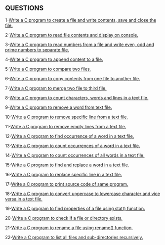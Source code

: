 
## QUESTIONS

1-[Write a C program to create a file and write contents, save and close the file.](https://codeforwin.org/2018/01/c-program-create-file-write-contents.html)

2-[Write a C program to read file contents and display on console.](https://codeforwin.org/2018/01/c-program-read-and-display-file-contents.html)

3-[Write a C program to read numbers from a file and write even, odd and prime numbers to separate file.](https://codeforwin.org/2018/01/c-program-write-even-odd-prime-numbers-separate-file.html)

4-[Write a C program to append content to a file.](https://codeforwin.org/2018/02/c-program-append-data-file.html)

5-[Write a C program to compare two files.](https://codeforwin.org/2018/02/c-program-compare-two-files.html)

6-[Write a C program to copy contents from one file to another file.](https://codeforwin.org/2018/02/c-program-to-copy-file.html)

7-[Write a C program to merge two file to third file.](https://codeforwin.org/2018/02/c-program-merge-two-files.html)

8-[Write a C program to count characters, words and lines in a text file.](https://codeforwin.org/2018/02/c-program-count-characters-words-lines-in-file.html)

9-[Write a C program to remove a word from text file.](https://codeforwin.org/2018/02/c-program-remove-word-from-file.html)

10-[Write a C program to remove specific line from a text file.](https://codeforwin.org/2018/02/c-program-remove-specific-line-from-file.html)

11-[Write a C program to remove empty lines from a text file.](https://codeforwin.org/2018/02/c-program-remove-empty-lines-from-file.html)

12-[Write a C program to find occurrence of a word in a text file.](https://codeforwin.org/2018/02/c-program-find-occurrence-of-a-word-in-file.html)

13-[Write a C program to count occurrences of a word in a text file.](https://codeforwin.org/2018/02/c-program-count-occurrences-of-a-word-in-file.html)

14-[Write a C program to count occurrences of all words in a text file.](https://codeforwin.org/2018/02/c-program-count-occurrences-of-all-words-a-file.html)

15-[Write a C program to find and replace a word in a text file.](https://codeforwin.org/2018/02/c-program-find-and-replace-a-word-in-file.html)

16-[Write a C program to replace specific line in a text file.](https://codeforwin.org/2018/02/c-program-replace-specific-line-a-text-file.html)

17-[Write a C program to print source code of same program.](https://codeforwin.org/2018/03/c-program-print-source-code-of-itself-as-output.html)

18-[Write a C program to convert uppercase to lowercase character and vice versa in a text file.](https://codeforwin.org/2018/03/c-program-to-convert-uppercase-to-lowercase-in-file.html)

19-[Write a C program to find properties of a file using stat() function.](https://codeforwin.org/2018/03/c-program-find-file-properties-using-stat-function.html)

20-[Write a C program to check if a file or directory exists.](https://codeforwin.org/2018/03/c-program-check-file-or-directory-exists-not.html)

21-[Write a C program to rename a file using rename() function.](https://codeforwin.org/2018/03/c-program-rename-a-file-using-rename-function.html)

22-[Write a C program to list all files and sub-directories recursively.](https://codeforwin.org/2018/03/c-program-to-list-all-files-in-a-directory-recursively.html)